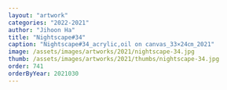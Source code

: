 ```yaml
---
layout: "artwork"
categories: "2022-2021"
author: "Jihoon Ha"
title: "Nightscape#34"
caption: "Nightscape#34_acrylic,oil on canvas_33×24㎝_2021"
image: /assets/images/artworks/2021/nightscape-34.jpg
thumb: /assets/images/artworks/2021/thumbs/nightscape-34.jpg
order: 741
orderByYear: 2021030
---
```

